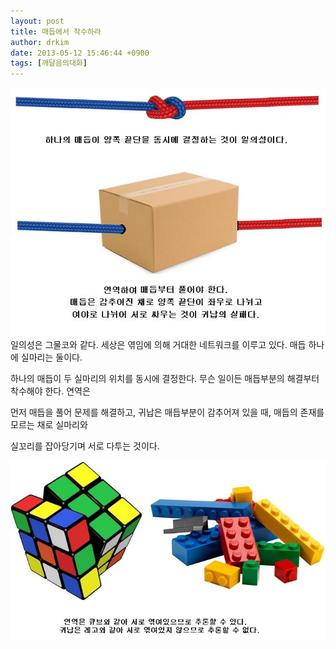 ```yaml
---
layout: post
title: 매듭에서 착수하라
author: drkim
date: 2013-05-12 15:46:44 +0900
tags: [깨달음의대화]
---
```

 ![](/files/attach/images/198/612/349/99.JPG)
  일의성은 그물코와 같다. 세상은 엮임에 의해 거대한 네트워크를 이루고 있다. 매듭 하나에 실마리는 둘이다.



  하나의 매듭이 두 실마리의 위치를 동시에 결정한다. 무슨 일이든 매듭부분의 해결부터 착수해야 한다. 연역은



  먼저 매듭을 풀어 문제를 해결하고, 귀납은 매듭부분이 감추어져 있을 때, 매듭의 존재를 모르는 채로 실마리와



  실꼬리를 잡아당기며 서로 다투는 것이다.



  


  ![](/files/attach/images/198/612/349/6098158_460.jpg)